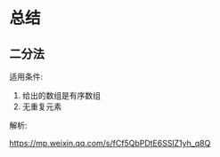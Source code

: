 # 总结

## 二分法

适用条件:

1. 给出的数组是有序数组
2. 无重复元素

解析:

https://mp.weixin.qq.com/s/fCf5QbPDtE6SSlZ1yh_q8Q

##
